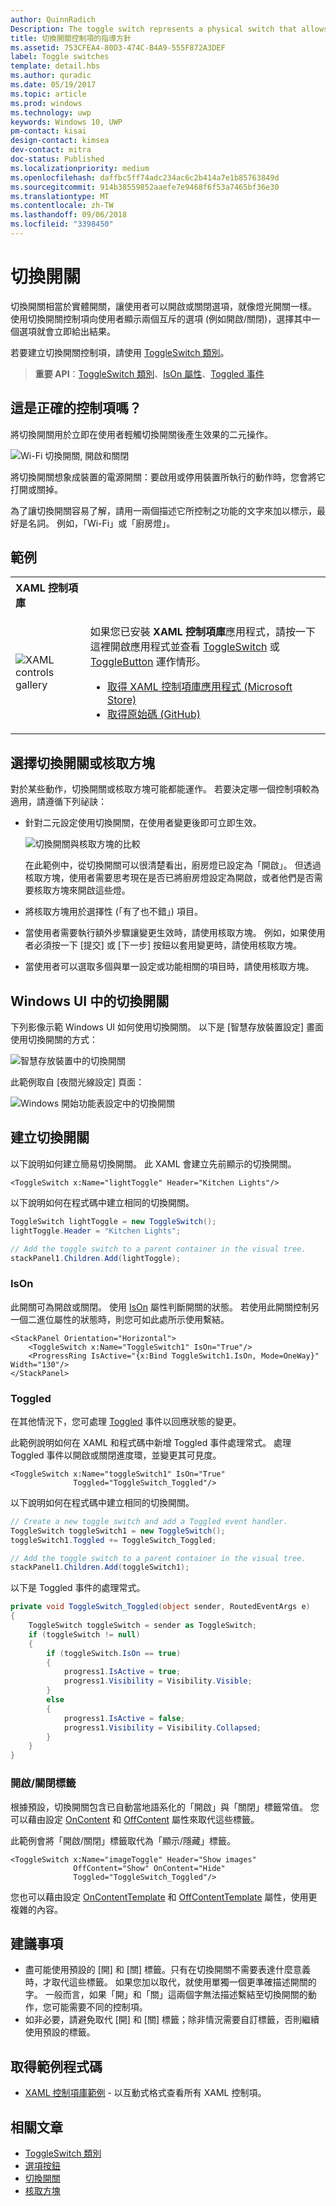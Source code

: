 ```yaml
---
author: QuinnRadich
Description: The toggle switch represents a physical switch that allows users to turn things on or off.
title: 切換開關控制項的指導方針
ms.assetid: 753CFEA4-80D3-474C-B4A9-555F872A3DEF
label: Toggle switches
template: detail.hbs
ms.author: quradic
ms.date: 05/19/2017
ms.topic: article
ms.prod: windows
ms.technology: uwp
keywords: Windows 10, UWP
pm-contact: kisai
design-contact: kimsea
dev-contact: mitra
doc-status: Published
ms.localizationpriority: medium
ms.openlocfilehash: daffbc5ff74adc234ac6c2b414a7e1b85763849d
ms.sourcegitcommit: 914b38559852aaefe7e9468f6f53a7465bf36e30
ms.translationtype: MT
ms.contentlocale: zh-TW
ms.lasthandoff: 09/06/2018
ms.locfileid: "3398450"
---
```

# <a name="toggle-switches"></a>切換開關

切換開關相當於實體開關，讓使用者可以開啟或關閉選項，就像燈光開關一樣。 使用切換開關控制項向使用者顯示兩個互斥的選項 (例如開啟/關閉)，選擇其中一個選項就會立即給出結果。

若要建立切換開關控制項，請使用 [ToggleSwitch 類別](https://docs.microsoft.com/uwp/api/windows.ui.xaml.controls.toggleswitch)。

> **重要 API**：[ToggleSwitch 類別](https://docs.microsoft.com/uwp/api/windows.ui.xaml.controls.toggleswitch)、[IsOn 屬性](https://docs.microsoft.com/uwp/api/windows.ui.xaml.controls.toggleswitch.ison)、[Toggled 事件](https://docs.microsoft.com/uwp/api/windows.ui.xaml.controls.toggleswitch.toggled)

## <a name="is-this-the-right-control"></a>這是正確的控制項嗎？

將切換開關用於立即在使用者輕觸切換開關後產生效果的二元操作。

![Wi-Fi 切換開關, 開啟和關閉](images/toggleswitches01.png)

將切換開關想象成裝置的電源開關：要啟用或停用裝置所執行的動作時，您會將它打開或關掉。

為了讓切換開關容易了解，請用一兩個描述它所控制之功能的文字來加以標示，最好是名詞。 例如，「Wi-Fi」或「廚房燈」。 

## <a name="examples"></a>範例

<table>
<th align="left">XAML 控制項庫<th>
<tr>
<td><img src="images/xaml-controls-gallery-sm.png" alt="XAML controls gallery"></img></td>
<td>
    <p>如果您已安裝 <strong style="font-weight: semi-bold">XAML 控制項庫</strong>應用程式，請按一下這裡開啟應用程式並查看 <a href="xamlcontrolsgallery:/item/ToggleSwitch">ToggleSwitch</a> 或 <a href="xamlcontrolsgallery:/item/ToggleButton">ToggleButton</a> 運作情形。</p>
    <ul>
    <li><a href="https://www.microsoft.com/store/productId/9MSVH128X2ZT">取得 XAML 控制項庫應用程式 (Microsoft Store)</a></li>
    <li><a href="https://github.com/Microsoft/Windows-universal-samples/tree/master/Samples/XamlUIBasics">取得原始碼 (GitHub)</a></li>
    </ul>
</td>
</tr>
</table>

## <a name="choosing-between-toggle-switch-and-check-box"></a>選擇切換開關或核取方塊

對於某些動作，切換開關或核取方塊可能都能運作。 若要決定哪一個控制項較為適用，請遵循下列祕訣：

- 針對二元設定使用切換開關，在使用者變更後即可立即生效。

    ![切換開關與核取方塊的比較](images/toggleswitches02.png)

    在此範例中，從切換開關可以很清楚看出，廚房燈已設定為「開啟」。 但透過核取方塊，使用者需要思考現在是否已將廚房燈設定為開啟，或者他們是否需要核取方塊來開啟這些燈。

- 將核取方塊用於選擇性 (「有了也不錯」) 項目。
- 當使用者需要執行額外步驟讓變更生效時，請使用核取方塊。 例如，如果使用者必須按一下 [提交] 或 [下一步] 按鈕以套用變更時，請使用核取方塊。
- 當使用者可以選取多個與單一設定或功能相關的項目時，請使用核取方塊。

## <a name="toggle-switches-in-the-the-windows-ui"></a>Windows UI 中的切換開關

下列影像示範 Windows UI 如何使用切換開關。 以下是 [智慧存放裝置設定] 畫面使用切換開關的方式：

![智慧存放裝置中的切換開關](images/SmartStorageToggle.png)

此範例取自 [夜間光線設定] 頁面：

![Windows 開始功能表設定中的切換開關](images/NightLightToggle.png)

## <a name="create-a-toggle-switch"></a>建立切換開關

以下說明如何建立簡易切換開關。 此 XAML 會建立先前顯示的切換開關。

```xaml
<ToggleSwitch x:Name="lightToggle" Header="Kitchen Lights"/>
```

以下說明如何在程式碼中建立相同的切換開關。

```csharp
ToggleSwitch lightToggle = new ToggleSwitch();
lightToggle.Header = "Kitchen Lights";

// Add the toggle switch to a parent container in the visual tree.
stackPanel1.Children.Add(lightToggle);
```

### <a name="ison"></a>IsOn

此開關可為開啟或關閉。 使用 [IsOn](https://docs.microsoft.com/uwp/api/windows.ui.xaml.controls.toggleswitch.ison) 屬性判斷開關的狀態。 若使用此開關控制另一個二進位屬性的狀態時，則您可如此處所示使用繫結。

```xaml
<StackPanel Orientation="Horizontal">
    <ToggleSwitch x:Name="ToggleSwitch1" IsOn="True"/>
    <ProgressRing IsActive="{x:Bind ToggleSwitch1.IsOn, Mode=OneWay}" Width="130"/>
</StackPanel>
```

### <a name="toggled"></a>Toggled

在其他情況下，您可處理 [Toggled](https://docs.microsoft.com/uwp/api/windows.ui.xaml.controls.toggleswitch.toggled) 事件以回應狀態的變更。

此範例說明如何在 XAML 和程式碼中新增 Toggled 事件處理常式。 處理 Toggled 事件以開啟或關閉進度環，並變更其可見度。

```xaml
<ToggleSwitch x:Name="toggleSwitch1" IsOn="True"
              Toggled="ToggleSwitch_Toggled"/>
```

以下說明如何在程式碼中建立相同的切換開關。

```csharp
// Create a new toggle switch and add a Toggled event handler.
ToggleSwitch toggleSwitch1 = new ToggleSwitch();
toggleSwitch1.Toggled += ToggleSwitch_Toggled;

// Add the toggle switch to a parent container in the visual tree.
stackPanel1.Children.Add(toggleSwitch1);
```

以下是 Toggled 事件的處理常式。

```csharp
private void ToggleSwitch_Toggled(object sender, RoutedEventArgs e)
{
    ToggleSwitch toggleSwitch = sender as ToggleSwitch;
    if (toggleSwitch != null)
    {
        if (toggleSwitch.IsOn == true)
        {
            progress1.IsActive = true;
            progress1.Visibility = Visibility.Visible;
        }
        else
        {
            progress1.IsActive = false;
            progress1.Visibility = Visibility.Collapsed;
        }
    }
}
```

### <a name="onoff-labels"></a>開啟/關閉標籤

根據預設，切換開關包含已自動當地語系化的「開啟」與「關閉」標籤常值。 您可以藉由設定 [OnContent](https://docs.microsoft.com/uwp/api/windows.ui.xaml.controls.toggleswitch.oncontent) 和 [OffContent](https://docs.microsoft.com/uwp/api/windows.ui.xaml.controls.toggleswitch.offcontent) 屬性來取代這些標籤。

此範例會將「開啟/關閉」標籤取代為「顯示/隱藏」標籤。

```xaml
<ToggleSwitch x:Name="imageToggle" Header="Show images"
              OffContent="Show" OnContent="Hide"
              Toggled="ToggleSwitch_Toggled"/>
```

您也可以藉由設定 [OnContentTemplate](https://docs.microsoft.com/uwp/api/windows.ui.xaml.controls.toggleswitch.oncontenttemplate) 和 [OffContentTemplate](https://docs.microsoft.com/uwp/api/windows.ui.xaml.controls.toggleswitch.offcontenttemplate) 屬性，使用更複雜的內容。

## <a name="recommendations"></a>建議事項

- 盡可能使用預設的 [開] 和 [關] 標籤。只有在切換開關不需要表達什麼意義時，才取代這些標籤。 如果您加以取代，就使用單獨一個更準確描述開關的字。 一般而言，如果「開」和「關」這兩個字無法描述繫結至切換開關的動作，您可能需要不同的控制項。
- 如非必要，請避免取代 [開] 和 [關] 標籤；除非情況需要自訂標籤，否則繼續使用預設的標籤。

## <a name="get-the-sample-code"></a>取得範例程式碼

- [XAML 控制項庫範例](https://github.com/Microsoft/Windows-universal-samples/tree/master/Samples/XamlUIBasics) - 以互動式格式查看所有 XAML 控制項。

## <a name="related-articles"></a>相關文章

- [ToggleSwitch 類別](https://docs.microsoft.com/uwp/api/windows.ui.xaml.controls.toggleswitch)
- [選項按鈕](radio-button.md)
- [切換開關](toggles.md)
- [核取方塊](checkbox.md)
